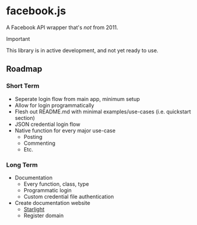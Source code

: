 # facebook.js

A Facebook API wrapper that's _not_ from 2011.

> [!IMPORTANT]  
> This library is in active development, and not yet ready to use.

## Roadmap

### Short Term

- Seperate login flow from main app, minimum setup
- Allow for login programmatically
- Flesh out README.md with minimal examples/use-cases (i.e. quickstart section)
- JSON credential login flow
- Native function for every major use-case
  - Posting
  - Commenting
  - Etc.

### Long Term

- Documentation
  - Every function, class, type
  - Programmatic login
  - Custom credential file authentication
- Create documentation website
  - [Starlight](https://starlight.astro.build/)
  - Register domain
